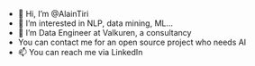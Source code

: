 - 👋 Hi, I’m @AlainTiri
- 👀 I’m interested in NLP, data mining, ML...
- 🌱 I’m Data Engineer at Valkuren, a consultancy
- You can contact me for an open source project who needs AI
- 📫 You can reach me via LinkedIn


<!---
AlainTiri/AlainTiri is a ✨ special ✨ repository because its `README.md` (this file) appears on your GitHub profile.
You can click the Preview link to take a look at your changes.
--->
